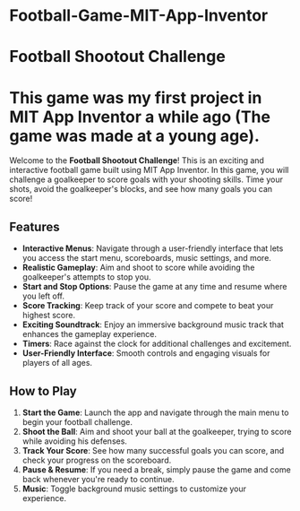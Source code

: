 # Football-Game-MIT-App-Inventor
# Football Shootout Challenge
# This game was my first project in MIT App Inventor a while ago (The game was made at a young age).
Welcome to the **Football Shootout Challenge**! This is an exciting and interactive football game built using MIT App Inventor. In this game, you will challenge a goalkeeper to score goals with your shooting skills. Time your shots, avoid the goalkeeper's blocks, and see how many goals you can score!

## Features

- **Interactive Menus**: Navigate through a user-friendly interface that lets you access the start menu, scoreboards, music settings, and more.
- **Realistic Gameplay**: Aim and shoot to score while avoiding the goalkeeper's attempts to stop you.
- **Start and Stop Options**: Pause the game at any time and resume where you left off.
- **Score Tracking**: Keep track of your score and compete to beat your highest score.
- **Exciting Soundtrack**: Enjoy an immersive background music track that enhances the gameplay experience.
- **Timers**: Race against the clock for additional challenges and excitement.
- **User-Friendly Interface**: Smooth controls and engaging visuals for players of all ages.

## How to Play

1. **Start the Game**: Launch the app and navigate through the main menu to begin your football challenge.
2. **Shoot the Ball**: Aim and shoot your ball at the goalkeeper, trying to score while avoiding his defenses.
3. **Track Your Score**: See how many successful goals you can score, and check your progress on the scoreboard.
4. **Pause & Resume**: If you need a break, simply pause the game and come back whenever you're ready to continue.
5. **Music**: Toggle background music settings to customize your experience.
